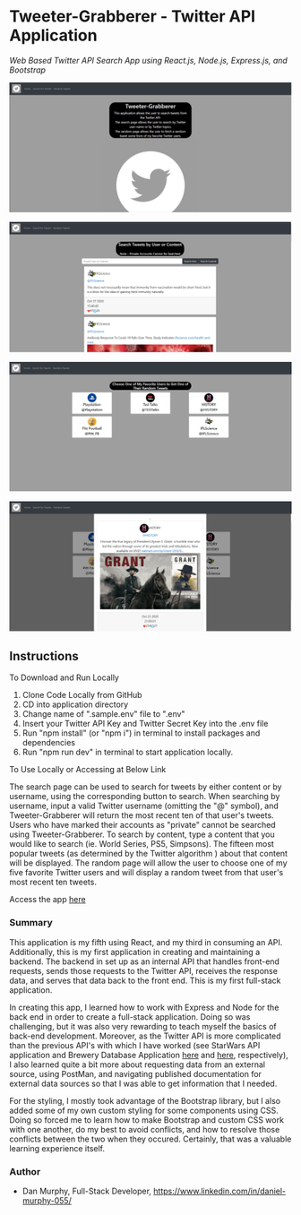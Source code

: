 # Tweeter-Grabberer - Twitter API Application

_Web Based Twitter API Search App using React.js, Node.js, Express.js, and Bootstrap_


![Home-Page ScreenShot](https://github.com/danielmurphy1/twitter-api-app/blob/main/client/src/images/home.JPG)

![Search-Page ScreenShot](https://github.com/danielmurphy1/twitter-api-app/blob/main/client/src/images/searchJPG.JPG)

![Random-Page ScreenShot](https://github.com/danielmurphy1/twitter-api-app/blob/main/client/src/images/random.JPG)

![Random-Tweet ScreenShot](https://github.com/danielmurphy1/twitter-api-app/blob/main/client/src/images/randomtweetJPG.JPG)


## Instructions

To Download and Run Locally

1. Clone Code Locally from GitHub
2. CD into application directory
3. Change name of ".sample.env" file to ".env"
4. Insert your Twitter API Key and Twitter Secret Key into the .env file
5. Run "npm install" (or "npm i") in terminal to install packages and dependencies
6. Run "npm run dev" in terminal to start application locally. 

To Use Locally or Accessing at Below Link

The search page can be used to search for tweets by either content or by username, using the corresponding button to search. When searching by username, input a valid Twitter username (omitting the "@" symbol), and Tweeter-Grabberer will return the most recent ten of that user's tweets. Users who have marked their accounts as "private" cannot be searched using Tweeter-Grabberer. To search by content, type a content that you would like to search (ie. World Series, PS5, Simpsons). The fifteen most popular tweets (as determined by the Twitter algorithm ) about that content will be displayed. The random page will allow the user to choose one of my five favorite Twitter users and will display a random tweet from that user's most recent ten tweets. 


Access the app [here](https://mighty-reaches-83026.herokuapp.com/)

### Summary

This application is my fifth using React, and my third in consuming an API. Additionally, this is my first application in creating and maintaining a backend. The backend in set up as an internal API that handles front-end requests, sends those requests to the Twitter API, receives the response data, and serves that data back to the front end. This is my first full-stack application. 

In creating this app, I learned how to work with Express and Node for the back end in order to create a full-stack application. Doing so was challenging, but it was also very rewarding to teach myself the basics of back-end development. Moreover, as the Twitter API is more complicated than the previous API's with which I have worked (see StarWars API application and Brewery Database Application [here](https://github.com/danielmurphy1/star-wars-api) and [here](https://github.com/danielmurphy1/brewery-database-app), respectively), I also learned quite a bit more about requesting data from an external source, using PostMan, and navigating published documentation for external data sources so that I was able to get information that I needed. 

For the styling, I mostly took advantage of the Bootstrap library, but I also added some of my own custom styling for some components using CSS. Doing so forced me to learn how to make Bootstrap and custom CSS work with one another, do my best to avoid conflicts, and how to resolve those conflicts between the two when they occured. Certainly, that was a valuable learning experience itself.

### Author

- Dan Murphy, Full-Stack Developer, https://www.linkedin.com/in/daniel-murphy-055/